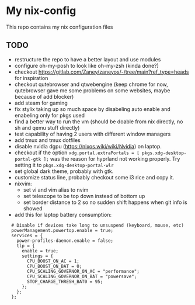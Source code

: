 # My nix-config

This repo contains my nix configuration files

<!-- ## Usage

KEEP IN MIND THAT RUNNING THIS CONFIGURATION AS IS WILL SETUP YOUR SYSTEM TO MY CONFIGURATION, INCLUDING ALL MY USERS AND ACCOUNTS

To setup my configuration on a NEW NixOS installation:

`curl -L raw.githubusercontent.com/Oldranda1414/nix-config/main/install.sh | sudo bash`

On reboot you will be greeted with my configuration.

The user `randa` will be created with the password `12345`.

### Check it out in vm

If you want to checkout my system just try it out in vm!

The following guide will use `nix-shell` to have you use the dependencies in a temporary nix-shell.

Nix must be installed to use the `nix-shell` command [download](https://nixos.org/download/).

cd into the vm directory

`cd vm`

Download the latest NixOS iso from the official site [click me to start the download](https://channels.nixos.org/nixos-24.11/latest-nixos-gnome-x86_64-linux.iso)

Enter the temporary shell

`nix-shell`

Run the `run-vm.sh` script with root priviliges providing the path to the nixos-minimal iso

`./run-vm.sh /path/to/iso/nixos-minimal*.iso`

Install my configuration

`curl -L raw.githubusercontent.com/Oldranda1414/nix-config/main/install.sh | sudo bash`

After installing shutdown the vm

`poweroff`

Run the script again

`./run-vm.sh`

Now the vm should boot up to my configuration!

To start the vm subsequent times rerun the script (no need to provide the iso path again)

#### Cleanup

To remove all dependencies temporarily installed in the nix-shell session

`nix-store --gc`

-->

<!--

## Architecture

This config's architecture is heavily inspired by [Anatomy of a NixOS Configuration](http://unmovedcentre.com/posts/anatomy-of-a-nixos-config/).

-->

## TODO

- restructure the repo to have a better layout and use modules
- configure oh-my-posh to look like oh-my-zsh (kinda done?)
- checkout <https://gitlab.com/Zaney/zaneyos/-/tree/main?ref_type=heads> for inspiration
- checkout qutebrowser and qtwebengine (keep chrome for now, qutebrowser gave me some problems on some websites, maybe because of add blocker)
- add steam for gaming
- fix stylix taking up so much space by disabeling auto enable and enabeling only for pkgs used
- find a better way to run the vm (should be doable from nix directly, no sh and qemu stuff directly)
- test capability of having 2 users with different window managers
- add tmux and tmux dotfiles
- disable nvidia dgpu (https://nixos.wiki/wiki/Nvidia) on laptop.
- checkout if the option `xdg.portal.extraPortals = [ pkgs.xdg-desktop-portal-gtk ];` was the reason for hyprland not working properly. Try setting it to `pkgs.xdg-desktop-portal-wlr`
- set global dark theme, probably with gtk.
- customize status line, probably checkout some i3 rice and copy it.
- nixvim:
    - set vi and vim alias to nvim
    - set telescope to be top down instead of bottom up
    - set border distance to 2 so no sudden shift happens when git info is showed
- add this for laptop battery consumption:
```
  # Disable if devices take long to unsuspend (keyboard, mouse, etc)
  powerManagement.powertop.enable = true;
  services = {
    power-profiles-daemon.enable = false;
    tlp = {
      enable = true;
      settings = {
        CPU_BOOST_ON_AC = 1;
        CPU_BOOST_ON_BAT = 0;
        CPU_SCALING_GOVERNOR_ON_AC = "performance";
        CPU_SCALING_GOVERNOR_ON_BAT = "powersave";
        STOP_CHARGE_THRESH_BAT0 = 95;
      };
    };
  };
```
